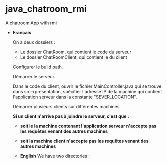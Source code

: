 # java_chatroom_rmi
A chatroom App with rmi

* **Français**

  On a deux dossiers :
  * Le dossier ChatRoom, qui contient le code du serveur
  * Le dossier ChatRoomClient; qui contient le du client


  Configurer le build path.


  Démarrer le serveur.

  Dans le code du client, ouvrir le fichier MainController.java qui se trouve dans src->presentation, spécifier l'adresse IP de la machine qui contient l'application serveur dans la constante "SEVER_LOCATION".

  Démarrer plusieurs clients sur différentes machines.

  **Si un client n'arrive pas à joindre le serveur, c'est que :**
  * **soit le la machine contenant l'application serveur n'accepte pas les requêtes venant des autres machines**
  * **soit la machine client n'accepte pas les requêtes venant des autres machines**
  
  
  * **English**
    We have two directories :
    
